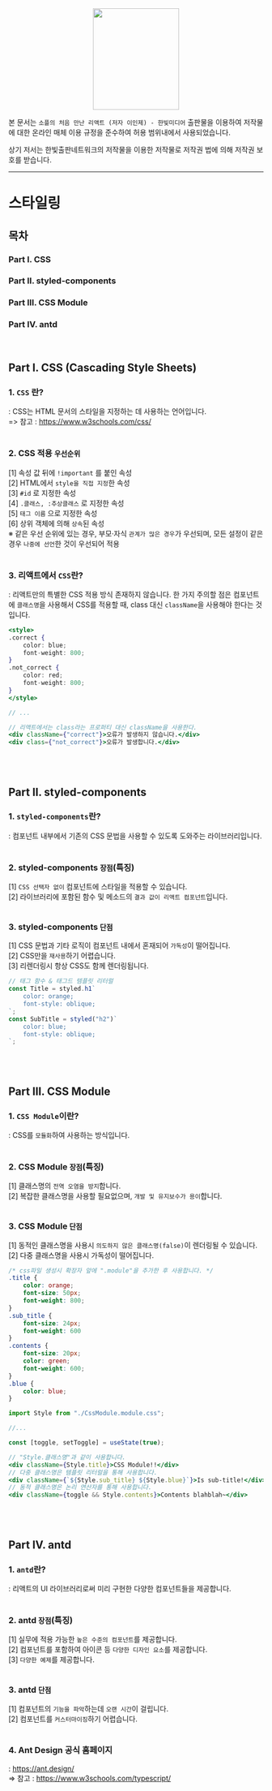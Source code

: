<center>
<img src=./resources/soaple.jpg
width="170" height="200">
</center>

본 문서는 ``소플의 처음 만난 리액트 (저자 이인제) - 한빛미디어`` 출판물을 이용하여 저작물에 대한 온라인 매체 이용 규정을 준수하여 허용 범위내에서 사용되었습니다.

상기 저서는 한빛출판네트워크의 저작물을 이용한 저작물로 저작권 법에 의해 저작권 보호를 받습니다.

---

# 스타일링

## 목차
### Part Ⅰ. CSS
### Part Ⅱ. styled-components
### Part Ⅲ. CSS Module
### Part Ⅳ. antd
<br/>

## Part Ⅰ. CSS (Cascading Style Sheets)
### 1. `CSS` 란?
: CSS는 HTML 문서의 스타일을 지정하는 데 사용하는 언어입니다.<br/>
=> 참고 : https://www.w3schools.com/css/
<br/><br/>

### 2. CSS 적용 `우선순위`
[1] 속성 값 뒤에 `!important` 를 붙인 속성<br/>
[2] HTML에서 `style을 직접 지정`한 속성<br/>
[3] `#id` 로 지정한 속성<br/>
[4] `.클래스, :추상클래스` 로 지정한 속성<br/>
[5] `태그 이름` 으로 지정한 속성<br/>
[6] 상위 객체에 의해 `상속`된 속성<br/>
※ 같은 우선 순위에 있는 경우, 부모·자식 `관계가 많은 경우`가 우선되며, 모든 설정이 같은 경우 `나중에 선언`한 것이 우선되어 적용
<br/><br/>

### 3. 리액트에서 `CSS`란?
: 리액트만의 특별한 CSS 적용 방식 존재하지 않습니다. 한 가지 주의할 점은 컴포넌트에 `클래스명`을 사용해서 CSS를 적용할 때, class 대신 `className`을 사용해야 한다는 것 입니다.
```jsx
<style>
.correct {
    color: blue;
    font-weight: 800;
}
.not_correct {
    color: red;
    font-weight: 800;
}
</style>

// ...

// 리액트에서는 class라는 프로퍼티 대신 className을 사용한다.
<div className={"correct"}>오류가 발생하지 않습니다.</div>
<div class={"not_correct"}>오류가 발생합니다.</div>
```
<br/><br/>

## Part Ⅱ. styled-components
### 1. `styled-components`란?
: 컴포넌트 내부에서 기존의 CSS 문법을 사용할 수 있도록 도와주는 라이브러리입니다.
<br/><br/>

### 2. styled-components `장점`(특징)
[1] `CSS 선택자 없이` 컴포넌트에 스타일을 적용할 수 있습니다.<br/>
[2] 라이브러리에 포함된 함수 및 메소드의 `결과 값이 리액트 컴포넌트`입니다.
<br/><br/>

### 3. styled-components `단점`
[1] CSS 문법과 기타 로직이 컴포넌트 내에서 혼재되어 `가독성`이 떨어집니다.<br/>
[2] CSS만을 `재사용`하기 어렵습니다.<br/>
[3] 리렌더링시 항상 CSS도 함께 렌더링됩니다.<br/>
```jsx
// 태그 함수 & 태그드 템플릿 리터럴
const Title = styled.h1`
    color: orange;
    font-style: oblique;
`;
const SubTitle = styled("h2")`
    color: blue;
    font-style: oblique;
`;
```
<br/><br/>

## Part Ⅲ. CSS Module
### 1. `CSS Module`이란?
: CSS를 `모듈화`하여 사용하는 방식입니다. 
<br/><br/>

### 2. CSS Module `장점`(특징)
[1] 클래스명의 `전역 오염을 방지`합니다.<br/>
[2] 복잡한 클래스명을 사용할 필요없으며, `개발 및 유지보수가 용이`합니다.<br/>
<br/>

### 3. CSS Module `단점`
[1] 동적인 클래스명을 사용시 `의도하지 않은 클래스명(false)`이 렌더링될 수 있습니다.<br/>
[2] 다중 클래스명을 사용시 가독성이 떨어집니다.<br/>
```css
/* css파일 생성시 확장자 앞에 ".module"을 추가한 후 사용합니다. */
.title {
    color: orange;
    font-size: 50px;
    font-weight: 800;
}
.sub_title {
    font-size: 24px;
    font-weight: 600
}
.contents {
    font-size: 20px;
    color: green;
    font-weight: 600;
}
.blue {
    color: blue;
}
```
```jsx
import Style from "./CssModule.module.css";

//...

const [toggle, setToggle] = useState(true);

// "Style.클래스명"과 같이 사용합니다.
<div className={Style.title}>CSS Module!!</div>
// 다중 클래스명은 템플릿 리터럴을 통해 사용합니다.
<div className={`${Style.sub_title} ${Style.blue}`}>Is sub-title!</div>
// 동적 클래스명은 논리 연산자를 통해 사용합니다.
<div className={toggle && Style.contents}>Contents blahblah~</div>
```
<br/><br/>

## Part Ⅳ. antd
### 1. `antd`란?
: 리액트의 UI 라이브러리로써 미리 구현한 다양한 컴포넌트들을 제공합니다.
<br/><br/>

### 2. antd `장점`(특징)
[1] 실무에 적용 가능한 `높은 수준의 컴포넌트`를 제공합니다.<br/>
[2] 컴포넌트를 포함하여 아이콘 등 `다양한 디자인 요소`를 제공합니다.<br/>
[3] `다양한 예제`를 제공합니다.<br/>
<br/>

### 3. antd `단점`
[1] 컴포넌트의 `기능을 파악`하는데 `오랜 시간`이 걸립니다.<br/>
[2] 컴포넌트를 `커스터마이징`하기 어렵습니다.<br/>
<br/>

### 4. Ant Design 공식 홈페이지
: https://ant.design/<br/>
=> 참고 : https://www.w3schools.com/typescript/